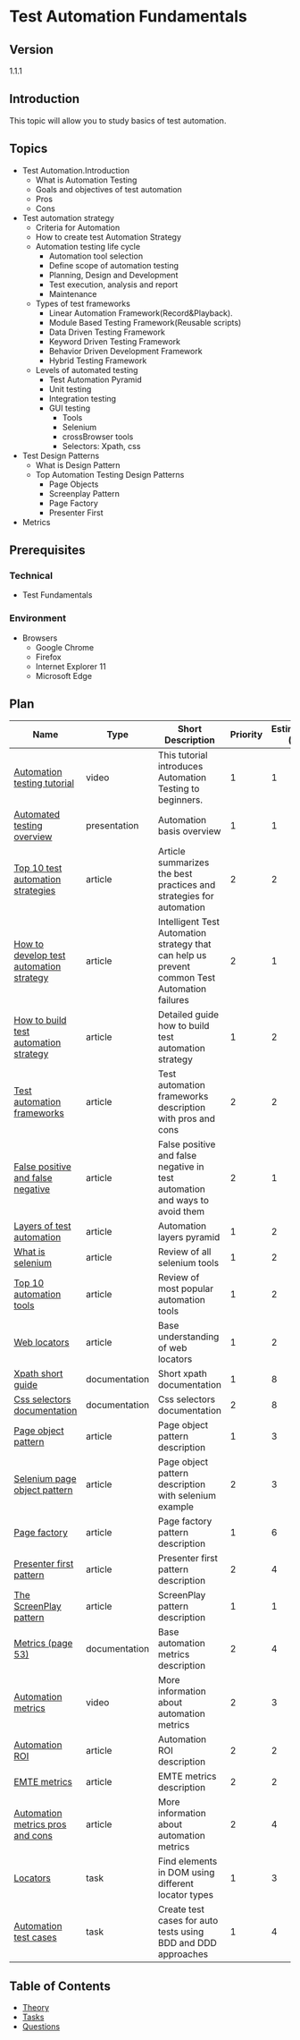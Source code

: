 # Test Automation Fundamentals

## Version

1.1.1

## Introduction

This topic will allow you to study basics of test automation.

## Topics

* Test Automation.Introduction
  * What is Automation Testing
  * Goals and objectives of test automation
  * Pros
  * Cons
* Test automation strategy
  * Criteria for Automation
  * How to create test Automation Strategy
  * Automation testing life cycle
    * Automation tool selection
    * Define scope of automation testing
    * Planning, Design and Development
    * Test execution, analysis and report
    * Maintenance
  * Types of test frameworks
    * Linear Automation Framework(Record&Playback).
    * Module Based Testing Framework(Reusable scripts)
    * Data Driven Testing Framework
    * Keyword Driven Testing Framework
    * Behavior Driven Development Framework
    * Hybrid Testing Framework
  * Levels of automated testing
    * Test Automation Pyramid
    * Unit testing
    * Integration testing
    * GUI testing
      * Tools
      * Selenium
      * crossBrowser tools
      * Selectors: Xpath, css
* Test Design Patterns
  * What is Design Pattern
  * Top Automation Testing Design Patterns
    * Page Objects
    * Screenplay Pattern
    * Page Factory
    * Presenter First
* Metrics

## Prerequisites

### Technical

* Test Fundamentals

### Environment

* Browsers
  * Google Chrome
  * Firefox
  * Internet Explorer 11
  * Microsoft Edge

## Plan

| Name                                                                                                                                                                                                     | Type          | Short Description                                                                             | Priority | Estimation (h) |
| -------------------------------------------------------------------------------------------------------------------------------------------------------------------------------------------------------- | ------------- | --------------------------------------------------------------------------------------------- | -------- | -------------- |
| [Automation testing tutorial](https://youtu.be/RbSlW8jZFe8)                                                                                                                                              | video         | This tutorial introduces Automation Testing to beginners.                                     | 1        | 1              |
| [Automated testing overview](https://www.atlassian.com/continuous-delivery/software-testing/automated-testing#:~:text=Automated%20testing%20is%20the%20application,include%20automated%20testing%20from%20inception.) | presentation  | Automation basis overview                                                                     | 1        | 1              |
| [Top 10 test automation strategies](https://www.softwaretestinghelp.com/automation-testing-tutorial-7/)                                                                                                  | article       | Article summarizes the best practices and strategies for automation                           | 2        | 2              |
| [How to develop test automation strategy](https://www.logigear.com/blog/test-automation/how-to-develop-a-test-automation-strategy/)                                                                      | article       | Intelligent Test Automation strategy that can help us prevent common Test Automation failures | 2        | 1              |
| [How to build test automation strategy](https://www.simform.com/test-automation-strategy/)                                                                                                               | article       | Detailed guide how to build test automation strategy                                          | 1        | 2              |
| [Test automation frameworks](https://www.softwaretestinghelp.com/test-automation-frameworks-selenium-tutorial-20/)                                                                                       | article       | Test automation frameworks description with pros and cons                                     | 2        | 2              |
| [False positive and false negative](https://dzone.com/articles/how-to-avoid-false-positives-and-false-negatives-i)                                                                                       | article       | False positive and false negative in test automation and  ways to avoid them                  | 2        | 1              |
| [Layers of test automation](https://medium.com/mathematicallygifted/deep-dive-test-automation-layers-of-test-automation-2cafe412d406)                                                                    | article       | Automation layers pyramid                                                                     | 1        | 2              |
| [What is selenium](https://habr.com/ru/post/152653/)                                                                                                                                                     | article       | Review of all selenium tools                                                                  | 1        | 2              |
| [Top 10 automation tools](https://habr.com/ru/post/481294/)                                                                                                                                              | article       | Review of most popular automation tools                                                       | 1        | 2              |
| [Web locators](https://software-testing.ru/library/testing/testing-automation/3129-web-element-locators-for-test-automation)                                                                             | article       | Base understanding of web locators                                                            | 1        | 2              |
| [Xpath short guide](https://soltau.ru/index.php/themes/dev/item/413-kratkoe-rukovodstvo-po-xpath)                                                                                                        | documentation | Short xpath documentation                                                                     | 1        | 8              |
| [Css selectors documentation](https://learn.javascript.ru/css-selectors)                                                                                                                                 | documentation | Css selectors documentation                                                                   | 2        | 8              |
| [Page object pattern](https://martinfowler.com/bliki/PageObject.html)                                                                                                                                    | article       | Page object pattern description                                                               | 1        | 3              |
| [Selenium page object pattern](http://internetka.in.ua/selenium-page-object/)                                                                                                                            | article       | Page object pattern description with selenium example                                         | 2        | 3              |
| [Page factory](http://internetka.in.ua/tag/pagefactory/)                                                                                                                                                 | article       | Page factory pattern description                                                              | 1        | 6              |
| [Presenter first pattern](https://medium.com/@jmarsican/presenter-first-tdd-using-mvp-pattern-for-complex-uis-440264620295)                                                                              | article       | Presenter first pattern description                                                           | 2        | 4              |
| [The ScreenPlay pattern](https://dzone.com/articles/page-objects-refactored-solid-steps-to-the-screenp)                                                                                                  | article       | ScreenPlay pattern description                                                                | 1        | 1              |
| [Metrics (page 53)](https://www.istqb.org/downloads/send/48-advanced-level-test-automation-engineer-documents/201-advanced-test-automation-engineer-syllabus-ga-2016.html)                               | documentation | Base automation metrics description                                                           | 2        | 4              |
| [Automation metrics](https://sqadays.com/ru/talk/41429)                                                                                                                                                  | video         | More information about automation metrics                                                     | 2        | 3              |
| [Automation ROI](https://www.qualibrate.com/blog/test-automation-roi)                                                                                                                                    | article       | Automation ROI description                                                                    | 2        | 2              |
| [EMTE metrics](https://dorothygraham.blogspot.com/2010/10/automation-benefit-measured-by-emte.html)                                                                                                      | article       | EMTE metrics description                                                                      | 2        | 2              |
| [Automation metrics pros and cons](https://www.sealights.io/regression-testing/11-test-automation-metrics-and-their-pros-cons/)                                                                          | article       | More information about automation metrics                                                     | 2        | 4              |
| [Locators](./tasks/locators/readme.md)                                                                                                                                                                   | task          | Find elements in DOM using different locator types                                            | 1        | 3              |
| [Automation test cases](./tasks/automation-test-cases/readme.md)                                                                                                                                         | task          | Create test cases for auto tests using BDD and DDD approaches                                 | 1        | 4              |

## Table of Contents

* [Theory](./theory/readme.md)
* [Tasks](./tasks/readme.md)
* [Questions](./questions/readme.md)
